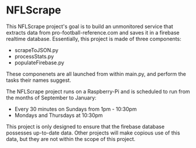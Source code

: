 <h1>NFLScrape</h1>

This NFLScrape project's goal is to build an unmonitored service that extracts data from pro-football-reference.com and saves it in a firebase realtime database. Essentially, this project is made of three components:
* scrapeToJSON.py
* processStats.py
* populateFirebase.py

These componenets are all launched from within main.py, and perform the tasks their names suggest.

The NFLScrape project runs on a Raspberry-Pi and is scheduled to run from the months of September to January:
* Every 30 minutes on Sundays from 1pm - 10:30pm
* Mondays and Thursdays at 10:30pm

This project is only designed to ensure that the firebase database possesses up-to-date data. Other projects will make copious use of this data, but they are not within the scope of this project.
